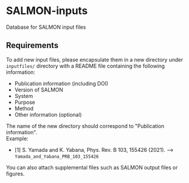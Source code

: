 # SALMON-inputs
Database for SALMON input files

## Requirements
To add new input files, please encapsulate them in a new directory under `inputfiles/` directory with a README file containing the following information:

- Publication information (including DOI)
- Version of SALMON
- System
- Purpose
- Method
- Other information (optional)

The name of the new directory should correspond to "Publication information".   
Example:   
* [1] S. Yamada and K. Yabana, Phys. Rev. B 103, 155426 (2021). --> `Yamada_and_Yabana_PRB_103_155426`

You can also attach supplemental files such as SALMON output files or figures.
